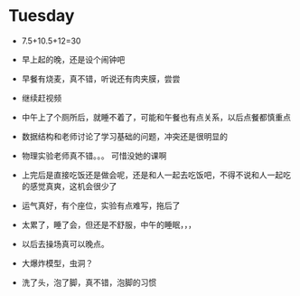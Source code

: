 # Tuesday

- 7.5+10.5+12=30

- 早上起的晚，还是设个闹钟吧
- 早餐有烧麦，真不错，听说还有肉夹膜，尝尝
- 继续赶视频
- 中午上了个厕所后，就睡不着了，可能和午餐也有点关系，以后点餐都慎重点
- 数据结构和老师讨论了学习基础的问题，冲突还是很明显的
- 物理实验老师真不错。。。 可惜没她的课啊
- 上完后是直接吃饭还是做会呢，还是和人一起去吃饭吧，不得不说和人一起吃的感觉真爽，这机会很少了
- 运气真好，有个座位，实验有点难写，拖后了
- 太累了，睡了会，但还是不舒服，中午的睡眠，，，
- 以后去操场真可以晚点。
- 大爆炸模型，虫洞？
- 洗了头，泡了脚，真不错，泡脚的习惯
